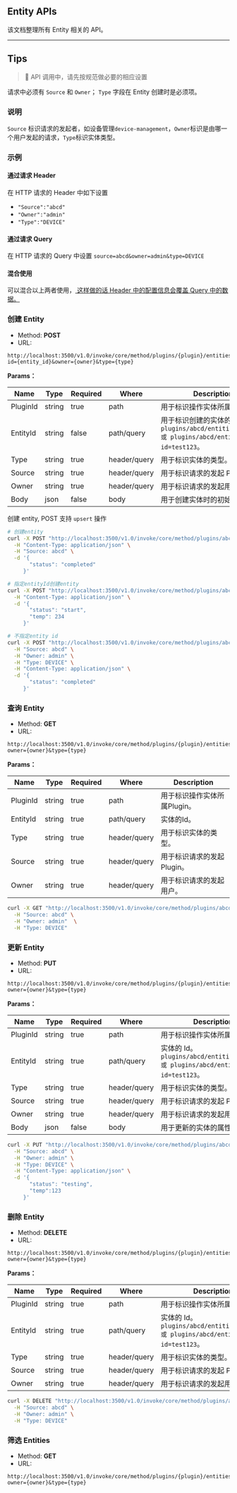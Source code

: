 ## Entity APIs

该文档整理所有 Entity 相关的 API。

----

## Tips

> 🚨 API 调用中，请先按规范做必要的相应设置

请求中必须有 `Source` 和 `Owner`； `Type` 字段在 Entity 创建时是必须项。

### 说明

`Source` 标识请求的发起者，如设备管理`device-management`，`Owner`标识是由哪一个用户发起的请求，`Type`标识实体类型。

### 示例

#### 通过请求 Header

在 HTTP 请求的 Header 中如下设置

- `"Source":"abcd"`
- `"Owner":"admin"`
- `"Type":"DEVICE"`

#### 通过请求 Query

在 HTTP 请求的 Query 中设置 `source=abcd&owner=admin&type=DEVICE`

#### 混合使用

可以混合以上两者使用，<u> 这样做的话 Header 中的配置信息会覆盖 Query 中的数据。</u>

### 创建 Entity

- Method: **POST**
- URL:

 ```
 http://localhost:3500/v1.0/invoke/core/method/plugins/{plugin}/entities?id={entity_id}&owner={owner}&type={type}
```

**Params：**

| Name | Type | Required | Where | Description |
| ---- | ---- | -------- | ----- | ----------- |
| PluginId | string | true |path | 用于标识操作实体所属 Plugin。 | 
| EntityId | string | false | path/query | 用于标识创建的实体的Id。`plugins/abcd/entities/test123 或 plugins/abcd/entities?id=test123`。|
| Type | string | true | header/query | 用于标识实体的类型。|
| Source | string | true | header/query | 用于标识请求的发起 Plugin。|
| Owner | string | true | header/query | 用于标识请求的发起用户。|
| Body |json|false|body|用于创建实体时的初始属性。|

创建 entity, POST 支持 `upsert` 操作

```bash
# 创建entity
curl -X POST "http://localhost:3500/v1.0/invoke/core/method/plugins/abcd/entities?owner=admin&type=DEVICE" \
  -H "Content-Type: application/json" \
  -H "Source: abcd" \
  -d '{
       "status": "completed"
     }'

# 指定entityId创建entity
curl -X POST "http://localhost:3500/v1.0/invoke/core/method/plugins/abcd/entities?id=test123&source=abcd&owner=admin&type=device" \
  -H "Content-Type: application/json" \
  -d '{
       "status": "start",
       "temp": 234
     }'

# 不指定entity id
curl -X POST "http://localhost:3500/v1.0/invoke/core/method/plugins/abcd/entities" \
  -H "Source: abcd" \
  -H "Owner: admin" \
  -H "Type: DEVICE" \
  -H "Content-Type: application/json" \
  -d '{
       "status": "completed"
     }'
```

### 查询 Entity

- Method: **GET**
- URL:

```
http://localhost:3500/v1.0/invoke/core/method/plugins/{plugin}/entities/{entity_id}?owner={owner}&type={type}
```

**Params：**

| Name | Type | Required | Where | Description |
| ---- | ---- | -------- | ----- | ----------- |
| PluginId | string | true |path | 用于标识操作实体所属Plugin。 |
| EntityId | string | true | path/query | 实体的Id。|
| Type | string | true | header/query | 用于标识实体的类型。|
| Source | string | true | header/query | 用于标识请求的发起Plugin。|
| Owner | string | true | header/query | 用于标识请求的发起用户。|

```bash
curl -X GET "http://localhost:3500/v1.0/invoke/core/method/plugins/abcd/entities/test123" \
  -H "Source: abcd" \
  -H "Owner: admin"  \
  -H "Type: DEVICE"
```

### 更新 Entity

- Method: **PUT**
- URL:

```
http://localhost:3500/v1.0/invoke/core/method/plugins/{plugin}/entities/{entity_id}?owner={owner}&type={type}
```

**Params：**

| Name | Type | Required | Where | Description |
| ---- | ---- | -------- | ----- | ----------- |
| PluginId | string | true |path | 用于标识操作实体所属 Plugin。 | 
| EntityId | string | true | path/query | 实体的 Id。`plugins/abcd/entities/test123 或 plugins/abcd/entities?id=test123`。|
| Type | string | true | header/query | 用于标识实体的类型。|
| Source | string | true | header/query | 用于标识请求的发起 Plugin。|
| Owner | string | true | header/query | 用于标识请求的发起用户。|
| Body |json|false|body|用于更新的实体的属性|

```bash
curl -X PUT "http://localhost:3500/v1.0/invoke/core/method/plugins/abcd/entities/test123" \
  -H "Source: abcd" \
  -H "Owner: admin" \
  -H "Type: DEVICE" \
  -H "Content-Type: application/json" \
  -d '{
       "status": "testing",
       "temp":123
     }'
```

### 删除 Entity

- Method: **DELETE**
- URL:

```
http://localhost:3500/v1.0/invoke/core/method/plugins/{plugin}/entities/{entity_id}?owner={owner}&type={type}
```

**Params：**

| Name | Type | Required | Where | Description |
| ---- | ---- | -------- | ----- | ----------- |
| PluginId | string | true |path | 用于标识操作实体所属 Plugin。 | 
| EntityId | string | true | path/query | 实体的 Id。`plugins/abcd/entities/test123 或 plugins/abcd/entities?id=test123`。|
| Type | string | true | header/query | 用于标识实体的类型。|
| Source | string | true | header/query | 用于标识请求的发起 Plugin。|
| Owner | string | true | header/query | 用于标识请求的发起用户。|

```bash
curl -X DELETE "http://localhost:3500/v1.0/invoke/core/method/plugins/abcd/entities/test123" \
  -H "Source: abcd" \
  -H "Owner: admin" \
  -H "Type: DEVICE" 
```

### 筛选 Entities

- Method: **GET**
- URL:

```
http://localhost:3500/v1.0/invoke/core/method/plugins/{plugin}/entities?owner={owner}&type={type}
```
